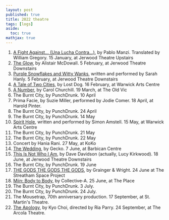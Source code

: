 ```yaml
---
layout: post
published: true
title: 2022 theatre
tags: [logs]
aside:
  toc: true
mathjax: true
---
```



1. [A Fight Against… (Una Lucha Contra…)](https://royalcourttheatre.com/whats-on/afightagainst/), by Pablo Manzi. Translated by William Gregory. 15 January, at Jerwood Theatre Upstairs
2. [The Glow](https://royalcourttheatre.com/whats-on/theglow/), by Alistair McDowall. 5 February, at Jerwood Theatre Downstairs
3. [Purple Snowflakes and Witty Wanks](https://royalcourttheatre.com/whats-on/purplesnowflakes/), written and performed by Sarah Hanly. 5 February, at Jerwood Theatre Downstairs
4. [A Tale of Two Cities](https://www.lostdogdance.co.uk/currentproductions/ataleoftwocities), by Lost Dog. 16 February, at Warwick Arts Centre
5. [A Number](https://www.oldvictheatre.com/stage/event/a-number), by Carol Churchill. 19 March, at The Old Vic
6. The Burnt City, by PunchDrunk. 10 April
7. Prima Facie, by Suzie Miller, performed by Jodie Comer. 18 April, at Harold Pinter.
8. The Burnt City, by PunchDrunk. 24 April
9. The Burnt City, by PunchDrunk. 14 May
10. [Spirit Hole](https://www.simonamstell.com), written and performed by Simon Amstell. 15 May, at Warwick Arts Centre
11. The Burnt City, by PunchDrunk. 21 May
12. The Burnt City, by PunchDrunk. 22 May
13. Concert by Hania Rani. 27 May, at KoKo
14. [The Wedding](https://www.barbican.org.uk/whats-on/2022/event/gecko-the-wedding), by Gecko. 7 June, at Barbican Centre
15. [This Is Not Who I Am](https://royalcourttheatre.com/whats-on/that-is-not-who-i-am/), by Dave Davidson (actually, Lucy Kirkwood). 18 June, at Jerwood Theatre Downstairs
16. The Burnt City, by PunchDrunk. 19 June
17. [THE GODS THE GODS THE GODS](https://www.wrightandgrainger.com), by Grainger & Wright. 24 June at The Streatham Space Project
18. [Miin: Body to Body](https://www.theplace.org.uk/whats-on/collective-cha-jinyeob-miin-body-body), by Collective-A. 25 June, at The Place
19. The Burnt City, by PunchDrunk. 3 July.
20. The Burnt City, by PunchDrunk. 24 July.
21. The Mousetrap, 70th anniversary production. 17 September, at St. Martin's Theatre.
22. [The Apology](https://www.arcolatheatre.com/whats-on/the-apology-2/), by Kyo Choi, directed by Ria Parry. 24 September, at The Arcola Theatre.
